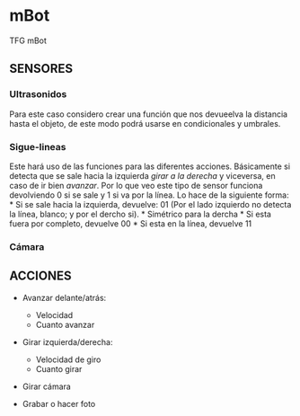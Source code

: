 # mBot
TFG mBot


## SENSORES
  ### Ultrasonidos
  Para este caso considero crear una función que nos devueelva la distancia hasta el objeto, de este modo podrá usarse en condicionales y umbrales.
  
  ### Sigue-lineas
  Este hará uso de las funciones para las diferentes acciones. Básicamente si detecta que se sale hacia la izquierda *girar a la derecha* y viceversa, en caso de ir bien *avanzar*.
  Por lo que veo este tipo de sensor funciona devolviendo 0 si se sale y 1 si va por la línea. Lo hace de la siguiente forma:
    * Si se sale hacia la izquierda, devuelve: 01 (Por el lado izquierdo no detecta la línea, blanco; y por el dercho si).
    * Simétrico para la dercha
    * Si esta fuera por completo, devuelve 00
    * Si esta en la línea, devuelve 11
  
  ### Cámara

## ACCIONES
  * Avanzar delante/atrás:
    * Velocidad
    * Cuanto avanzar
  * Girar izquierda/derecha:
    * Velocidad de giro
    * Cuanto girar

  * Girar cámara
  * Grabar o hacer foto

